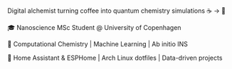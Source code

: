 Digital alchemist turning coffee into quantum chemistry simulations ☕ → 🧪

🎓 Nanoscience MSc Student @ University of Copenhagen

🔬 Computational Chemistry | Machine Learning | Ab initio INS

🐧 Home Assistant & ESPHome | Arch Linux dotfiles | Data-driven projects


<!---
DracoArgenteus/DracoArgenteus is a ✨ special ✨ repository because its `README.md` (this file) appears on your GitHub profile.
You can click the Preview link to take a look at your changes.
--->

